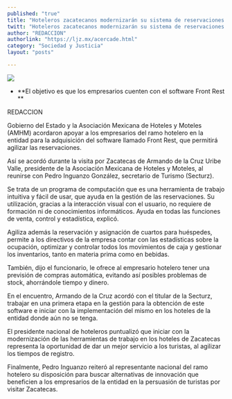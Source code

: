 ```yaml
---
published: "true"
title: "Hoteleros zacatecanos modernizarán su sistema de reservaciones: Secturz"
twitt: "Hoteleros zacatecanos modernizarán su sistema de reservaciones: Secturz"
author: "REDACCION"
authorlink: "https://ljz.mx/acercade.html"
category: "Sociedad y Justicia"
layout: "posts"

---
```

![](http://i.imgur.com/2GkB2lDm.jpg
)



*   **El objetivo es que los empresarios cuenten con el software Front Rest  
    **


  REDACCION



  Gobierno del Estado y la Asociación Mexicana de Hoteles y Moteles (AMHM) acordaron apoyar a los empresarios del ramo hotelero en la entidad para la adquisición del software llamado Front Rest, que permitirá agilizar las reservaciones.



  Así se acordó durante la visita por Zacatecas de Armando de la Cruz Uribe Valle, presidente de la Asociación Mexicana de Hoteles y Moteles, al reunirse con Pedro Inguanzo González, secretario de Turismo (Secturz).



  Se trata de un programa de computación que es una herramienta de trabajo intuitiva y fácil de usar, que ayuda en la gestión de las reservaciones. Su utilización, gracias a la interacción visual con el usuario, no requiere de formación ni de conocimientos informáticos. Ayuda en todas las funciones de venta, control y estadística, explicó.



  Agiliza además la reservación y asignación de cuartos para huéspedes, permite a los directivos de la empresa contar con las estadísticas sobre la ocupación, optimizar y controlar todos los movimientos de caja y gestionar los inventarios, tanto en materia prima como en bebidas.



  También, dijo el funcionario, le ofrece al empresario hotelero tener una previsión de compras automática, evitando así posibles problemas de stock, ahorrándole tiempo y dinero.



  En el encuentro, Armando de la Cruz acordó con el titular de la Secturz, trabajar en una primera etapa en la gestión para la obtención de este software e iniciar con la implementación del mismo en los hoteles de la entidad donde aún no se tenga.



  El presidente nacional de hoteleros puntualizó que iniciar con la modernización de las herramientas de trabajo en los hoteles de Zacatecas representa la oportunidad de dar un mejor servicio a los turistas, al agilizar los tiempos de registro.



  Finalmente, Pedro Inguanzo reiteró al representante nacional del ramo hotelero su disposición para buscar alternativas de innovación que beneficien a los empresarios de la entidad en la persuasión de turistas por visitar Zacatecas.

